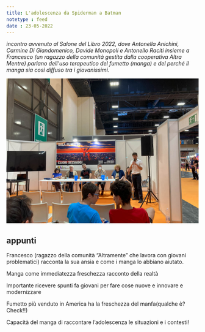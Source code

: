 ```yaml
---
title: L'adolescenza da Spiderman a Batman
notetype : feed
date : 23-05-2022
---
```


_incontro avvenuto al Salone del Libro 2022, dove Antonella Anichini, Carmine Di Giandomenico, Davide Monopoli e Antonello Raciti insieme a Francesco (un ragazzo della comunità gestita dalla cooperativa Altra Mentre) parlano dell'uso terapeutico del fumetto (manga) e del perché il manga sia così diffuso tra i giovanissimi._

![salone del libro](/assets/foto/salto22_manga.jpg)


## appunti

Francesco (ragazzo della comunità “Altramente” che lavora con giovani problematici) racconta la sua ansia e come i manga lo abbiano aiutato.

Manga come immediatezza freschezza racconto della realtà

Importante ricevere spunti fa giovani per fare cose nuove e innovare e modernizzare

Fumetto più venduto in America ha la freschezza del manfa(qualche è? Check!!)

Capacità del manga di raccontare l’adolescenza le situazioni e i contesti!